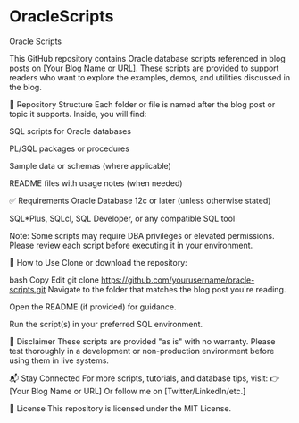 # OracleScripts
Oracle Scripts

This GitHub repository contains Oracle database scripts referenced in blog posts on [Your Blog Name or URL]. These scripts are provided to support readers who want to explore the examples, demos, and utilities discussed in the blog.

📁 Repository Structure
Each folder or file is named after the blog post or topic it supports. Inside, you will find:

SQL scripts for Oracle databases

PL/SQL packages or procedures

Sample data or schemas (where applicable)

README files with usage notes (when needed)

✅ Requirements
Oracle Database 12c or later (unless otherwise stated)

SQL*Plus, SQLcl, SQL Developer, or any compatible SQL tool

Note: Some scripts may require DBA privileges or elevated permissions. Please review each script before executing it in your environment.

🚀 How to Use
Clone or download the repository:

bash
Copy
Edit
git clone https://github.com/yourusername/oracle-scripts.git
Navigate to the folder that matches the blog post you're reading.

Open the README (if provided) for guidance.

Run the script(s) in your preferred SQL environment.

📌 Disclaimer
These scripts are provided "as is" with no warranty. Please test thoroughly in a development or non-production environment before using them in live systems.

📬 Stay Connected
For more scripts, tutorials, and database tips, visit:
👉 [Your Blog Name or URL]
Or follow me on [Twitter/LinkedIn/etc.]

📝 License
This repository is licensed under the MIT License.

